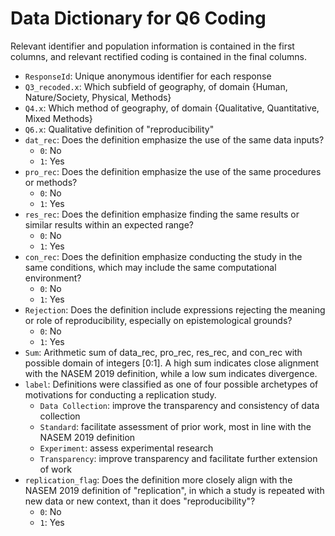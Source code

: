 # Data Dictionary for Q6 Coding

Relevant identifier and population information is contained in the first columns, and relevant rectified coding is contained in the final columns.

- `ResponseId`: Unique anonymous identifier for each response
- `Q3_recoded.x`: Which subfield of geography, of domain {Human, Nature/Society, Physical, Methods}
- `Q4.x`: Which method of geography, of domain {Qualitative, Quantitative, Mixed Methods}
-	`Q6.x`: Qualitative definition of "reproducibility"
- `dat_rec`: Does the definition emphasize the use of the same data inputs?
  - `0`: No
  - `1`: Yes
- `pro_rec`: Does the definition emphasize the use of the same procedures or methods?
  - `0`: No
  - `1`: Yes
- `res_rec`: Does the definition emphasize finding the same results or similar results within an expected range?
  - `0`: No
  - `1`: Yes
- `con_rec`: Does the definition emphasize conducting the study in the same conditions, which may include the same computational environment?
  - `0`: No
  - `1`: Yes
- `Rejection`: Does the definition include expressions rejecting the meaning or role of reproducibility, especially on epistemological grounds?
  - `0`: No
  - `1`: Yes
- `Sum`: Arithmetic sum of data_rec, pro_rec, res_rec, and con_rec with possible domain of integers [0:1]. A high sum indicates close alignment with the NASEM 2019 definition, while a low sum indicates divergence.
- `label`: Definitions were classified as one of four possible archetypes of motivations for conducting a replication study.
  - `Data Collection`: improve the transparency and consistency of data collection
  - `Standard`: facilitate assessment of prior work, most in line with the NASEM 2019 definition
  - `Experiment`: assess experimental research
  - `Transparency`: improve transparency and facilitate further extension of work
- `replication_flag`: Does the definition more closely align with the NASEM 2019 definition of "replication", in which a study is repeated with new data or new context, than it does "reproducibility"?
  - `0`: No
  - `1`: Yes
